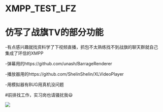 # XMPP_TEST_LFZ

# 仿写了战旗TV的部分功能

-有点感兴趣就找资料学了下视频直播，抓包不太熟练找不到战旗的聊天群就自己集成了环信的XMPP

-弹幕用的https://github.com/unash/BarrageRenderer

-播放器用的https://github.com/ShelinShelin/XLVideoPlayer

-用模拟器有BUG用真机没问题

#前排找工作，实习岗也请骚扰我:smiley:

![](https://github.com/Lang-FZ/XMPP_TEST_LFZ/blob/master/%E4%BB%BF%E5%86%99%E6%88%98%E6%97%97Demo.gif)
